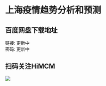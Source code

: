 # 上海疫情趋势分析和预测

## 百度网盘下载地址

链接: 更新中  
密码: 更新中

## 扫码关注HiMCM
![](https://avatars2.githubusercontent.com/u/16745793?s=200&v=4)
